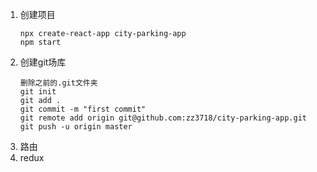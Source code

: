1. 创建项目
   ```
   npx create-react-app city-parking-app
   npm start
   ```
2. 创建git场库
   ```
   删除之前的.git文件夹
   git init
   git add .
   git commit -m "first commit"
   git remote add origin git@github.com:zz3718/city-parking-app.git
   git push -u origin master
   ```
3. 路由
4. redux